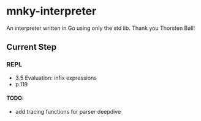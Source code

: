 # mnky-interpreter

An interpreter written in Go using only the std lib. Thank you Thorsten Ball!

## Current Step

### REPL

- 3.5 Evaluation: infix expressions
- p.119

#### TODO:
- add tracing functions for parser deepdive

<!-- ```bash
  lexer.go
``` -->
